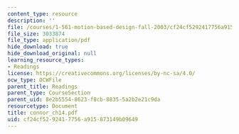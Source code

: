 ```yaml
---
content_type: resource
description: ''
file: /courses/1-561-motion-based-design-fall-2003/cf24cf5292417756a915873149b09649_connor_ch14.pdf
file_size: 3033874
file_type: application/pdf
hide_download: true
hide_download_original: null
learning_resource_types:
- Readings
license: https://creativecommons.org/licenses/by-nc-sa/4.0/
ocw_type: OCWFile
parent_title: Readings
parent_type: CourseSection
parent_uid: 8e2b5554-8623-f8cb-8835-5a2b2e21c9da
resourcetype: Document
title: connor_ch14.pdf
uid: cf24cf52-9241-7756-a915-873149b09649
---
```


